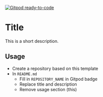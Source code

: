 [![Gitpod ready-to-code](https://img.shields.io/badge/Gitpod-ready--to--code-908a85?logo=gitpod)](https://gitpod.io/#https://github.com/n0d35/REPOSITORY_NAME)

# Title

This is a short description.

## Usage

* Create a repository based on this template
* In `README.md`
  * Fill in `REPOSITORY_NAME` in Gitpod badge
  * Replace title and description
  * Remove usage section (this)

